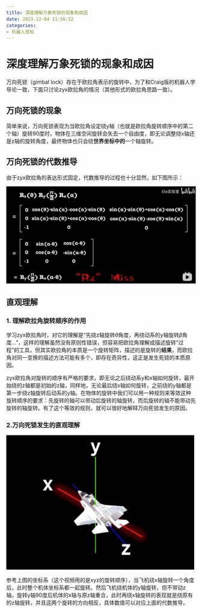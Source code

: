 ```yaml
---
title: 深度理解万象死锁的现象和成因
date: 2023-12-04 11:56:52
categories:
- 机器人感知
---
```


# 深度理解万象死锁的现象和成因

万向死锁（gimbal lock）存在于欧拉角表示的旋转中，为了和Craig版的机器人学导论一致，下面只讨论zyx欧拉角的情况（其他形式的欧拉角思路一致）。

## 万向死锁的现象

简单来说，万向死锁表现为当欧拉角设定绕y轴（也就是欧拉角旋转顺序中的第二个轴）旋转90度时，物体在三维空间旋转会失去一个自由度，即无论调整绕x轴还是z轴的旋转角度，最终物体也只会绕**世界坐标中的**一个轴旋转。

## 万向死锁的代数推导

由于zyx欧拉角的表达形式固定，代数推导的过程也十分显然，如下图所示：

![](https://raw.githubusercontent.com/Kiligku/images/master/ddf4c8a1-851b-4582-a2fe-47722276f5dd.png)

## 直观理解

### 1. 理解欧拉角旋转顺序的作用

学习zyx欧拉角时，对它的理解是“先绕z轴旋转$\theta$角度，再绕动系的y轴旋转$\beta$角度...”，这样的理解虽然没有原则性错误，但容易把欧拉角理解成描述旋转“过程”的工具，但其实欧拉角的本质是一个旋转矩阵，描述的是旋转的**结果**，而欧拉角对同一变换的描述方法可能有多个，即存在奇异性，这正是发生死锁的本质原因。

zyx欧拉角对旋转的顺序有严格的要求，即无论之后绕动系y和x轴如何旋转，最开始绕的z轴都是初始的z轴，同样地，无论最后绕x轴如何旋转，之前绕的y轴都是第一步绕z轴旋转后动系的y轴。在物体的旋转中我们可以用一种规则来等效这种旋转顺序的要求：先旋转的轴可以带动后旋转的轴旋转，而后旋转的轴不能带动先旋转的轴旋转。有了这个等效的规则，就可以很好地解释万向死锁发生的原因。

### 2.万向死锁发生的直观理解



<img src="https://raw.githubusercontent.com/Kiligku/images/master/a88c7150-789b-491b-822f-c0d6964c52be.png" width="500">

参考上图的坐标系（这个视频用的是xyz的旋转顺序），当飞机绕x轴旋转一个角度后，此时整个机体坐标系都一起旋转。然后飞机绕机体的y轴旋转，但不带动z轴，旋转y轴90度后机体的x轴与原z轴重合，此时再绕x轴旋转的表现就是绕原有的z轴旋转，并且这两个旋转的方向相反，具体数值可以对应上面的代数推导。
